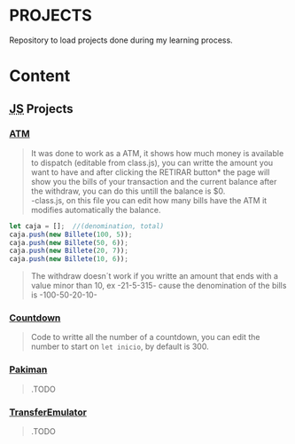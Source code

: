 # PROJECTS

Repository to load projects done during my learning process.

# Content
<h2>
<abbr title="Java Script">JS</abbr> Projects
</h2>

### [ATM](https://sebcastrom.github.io/PROJECTS/JS/ATM/)
>It was done to work as a ATM, it shows how much money is available to dispatch (editable from class.js), you can writte the amount you want to have and after clicking the RETIRAR button* the page will show you the bills of your transaction and the current balance after the withdraw, you can do this untill the balance is $0.
</br>-class.js, on this file you can edit how many bills have the ATM it modifies automatically the balance.
```javascript
let caja = [];  //(denomination, total)
caja.push(new Billete(100, 5));
caja.push(new Billete(50, 6));
caja.push(new Billete(20, 7));
caja.push(new Billete(10, 6));
````
>The withdraw doesn´t work if you writte an amount that ends with a value minor than 10, ex -21-5-315- cause the denomination of the bills is -100-50-20-10-

### [Countdown](https://sebcastrom.github.io/PROJECTS/JS/countdown/)
>Code to writte all the number of a countdown, you can edit the number to start on `let inicio`, by default is 300.

### [Pakiman](https://sebcastrom.github.io/PROJECTS/JS/pakiman/)
>.TODO

### [TransferEmulator](https://sebcastrom.github.io/PROJECTS/JS/Transfer%20Emulator/)
>.TODO
